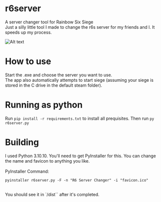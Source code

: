 # r6server
 A server changer tool for Rainbow Six Siege
 <br>
 Just a silly little tool I made to change the r6s server for my friends and I. It speeds up my process. 

![Alt text](image.png)

# How to use
Start the .exe and choose the server you want to use.
<br>
The app also automatically attempts to start siege (assuming your siege is stored in the C drive in the default steam folder).

# Running as python
Run `pip install -r requirements.txt` to install all prequisites. Then run `py r6server.py`

# Building
I used Python 3.10.10. You'll need to get PyInstaller for this. You can change the name and favicon to anything you like.
<br>
<br>
PyInstaller Command:
```
pyinstaller r6server.py -F -n "R6 Server Changer" -i "favicon.ico"
```
<br>
You should see it in `/dist`` after it's completed.